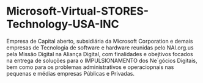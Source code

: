 # Microsoft-Virtual-STORES-Technology-USA-INC
Empresa de Capital aberto, subsidiária da Microsoft Corporation e demais empresas de Tecnologia de software e hardware reunidas pelo NAI.org.us pela Missão Digital na Aliança Digital, com finalidades e obejtivos focados na entrega de soluções para o IMPULSIONAMENTO dos Ne´gócios Digitais, bem como para os problemas administrativos e operaciopnais nas pequenas e médias empresas Públicas e Privadas.
